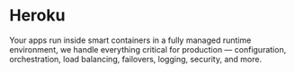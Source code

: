 # Heroku

Your apps run inside smart containers in a fully managed runtime environment, we handle everything critical for production — configuration, orchestration, load balancing, failovers, logging, security, and more.